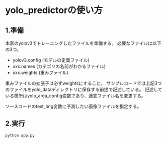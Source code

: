 # yolo_predictorの使い方

## 1.準備
本家のyolov3でトレーニングしたファイルを準備する。
必要なファイルは以下の3つ。
* yolov3.config (モデルの定義ファイル)
* xxx.names (カテゴリの名前がわかるファイル)
* xxx.weights (重みファイル)

重みファイルの拡張子は必ずweightsにすること。
サンプルコードでは上記3つのファイルをyolo_dataディレクトリに保存する前提で記述している。
記述している箇所はyolo_area_config変数であり、適宜ファイル名を変更する。

ソースコードのtest_img変数に予測したい画像ファイルを指定する。

## 2.実行
```
python app.py
```

